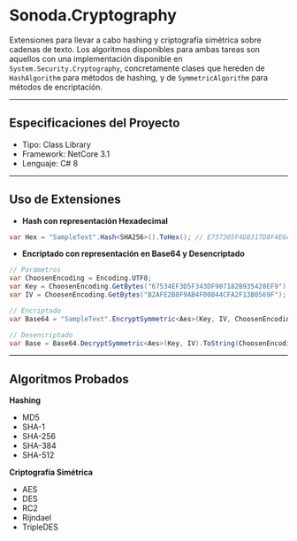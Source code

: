 # Sonoda.Cryptography

Extensiones para llevar a cabo hashing y criptografía simétrica sobre cadenas de texto. Los algoritmos disponibles para ambas tareas son aquellos con una implementación disponible en `System.Security.Cryptography`, concretamente clases que hereden de `HashAlgorithm` para métodos de hashing, y de `SymmetricAlgorithm` para métodos de encriptación.

---
## Especificaciones del Proyecto
- Tipo: Class Library
- Framework: NetCore 3.1
- Lenguaje: C# 8

--- 
## Uso de Extensiones

- **Hash con representación Hexadecimal**<br>
```C#
var Hex = "SampleText".Hash<SHA256>().ToHex(); // E737305F4D8317D8F4E6A765...
```

- **Encriptado con representación en Base64 y Desencriptado**<br>
```C#
// Parámetros
var ChoosenEncoding = Encoding.UTF8;
var Key = ChoosenEncoding.GetBytes("67534EF3D5F343DF907182B935420EF9");
var IV = ChoosenEncoding.GetBytes("B2AFE2B8F9AB4F00B44CFA2F13B0569F");

// Encriptado
var Base64 = "SampleText".EncryptSymmetric<Aes>(Key, IV, ChoosenEncoding).ToBase64(); // 7TZt9mcQu...

// Desencriptado
var Base = Base64.DecryptSymmetric<Aes>(Key, IV).ToString(ChoosenEncoding); // SampleText
```

--- 
## Algoritmos Probados

**Hashing**
- MD5
- SHA-1
- SHA-256
- SHA-384
- SHA-512

**Criptografía Simétrica**
- AES
- DES
- RC2
- Rijndael
- TripleDES